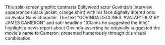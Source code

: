 This split-screen graphic contrasts Bollywood actor Govinda's interview appearance (black jacket, orange shirt) with his face digitally altered onto an Avatar Na'vi character. The text "GOVINDA DECLINES 'AVATAR' FILM BY JAMES CAMERON" and sub-headline "(Claims he suggested the title)" highlight a news report about Govinda asserting he originally suggested the movie's name to Cameron, presented humorously through this visual combination.